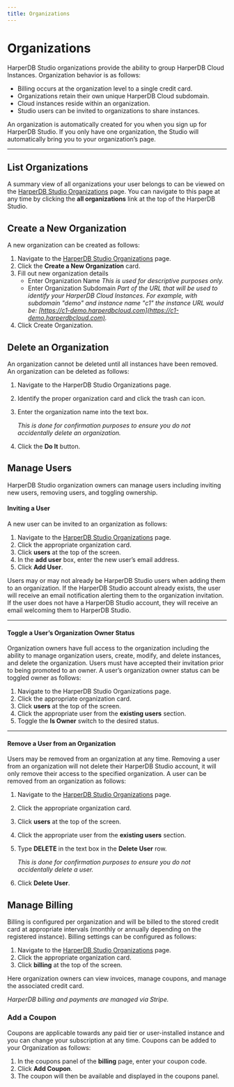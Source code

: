 ```yaml
---
title: Organizations
---
```


# Organizations

HarperDB Studio organizations provide the ability to group HarperDB Cloud Instances. Organization behavior is as follows:

- Billing occurs at the organization level to a single credit card.
- Organizations retain their own unique HarperDB Cloud subdomain.
- Cloud instances reside within an organization.
- Studio users can be invited to organizations to share instances.

An organization is automatically created for you when you sign up for HarperDB Studio. If you only have one organization, the Studio will automatically bring you to your organization’s page.

---

## List Organizations

A summary view of all organizations your user belongs to can be viewed on the [HarperDB Studio Organizations](https://studio.harperdb.io/?redirect=/organizations) page. You can navigate to this page at any time by clicking the **all organizations** link at the top of the HarperDB Studio.

## Create a New Organization

A new organization can be created as follows:

1. Navigate to the [HarperDB Studio Organizations](https://studio.harperdb.io/?redirect=/organizations) page.
2. Click the **Create a New Organization** card.
3. Fill out new organization details
   - Enter Organization Name
     _This is used for descriptive purposes only._
   - Enter Organization Subdomain
     _Part of the URL that will be used to identify your HarperDB Cloud Instances. For example, with subdomain "demo" and instance name "c1" the instance URL would be: [https://c1-demo.harperdbcloud.com](https://c1-demo.harperdbcloud.com)._
4. Click Create Organization.

## Delete an Organization

An organization cannot be deleted until all instances have been removed. An organization can be deleted as follows:

1. Navigate to the HarperDB Studio Organizations page.
2. Identify the proper organization card and click the trash can icon.
3. Enter the organization name into the text box.

   _This is done for confirmation purposes to ensure you do not accidentally delete an organization._

4. Click the **Do It** button.

## Manage Users

HarperDB Studio organization owners can manage users including inviting new users, removing users, and toggling ownership.

#### Inviting a User

A new user can be invited to an organization as follows:

1. Navigate to the [HarperDB Studio Organizations](https://studio.harperdb.io/?redirect=/organizations) page.
2. Click the appropriate organization card.
3. Click **users** at the top of the screen.
4. In the **add user** box, enter the new user’s email address.
5. Click **Add User**.

Users may or may not already be HarperDB Studio users when adding them to an organization. If the HarperDB Studio account already exists, the user will receive an email notification alerting them to the organization invitation. If the user does not have a HarperDB Studio account, they will receive an email welcoming them to HarperDB Studio.

---

#### Toggle a User’s Organization Owner Status

Organization owners have full access to the organization including the ability to manage organization users, create, modify, and delete instances, and delete the organization. Users must have accepted their invitation prior to being promoted to an owner. A user’s organization owner status can be toggled owner as follows:

1. Navigate to the HarperDB Studio Organizations page.
2. Click the appropriate organization card.
3. Click **users** at the top of the screen.
4. Click the appropriate user from the **existing users** section.
5. Toggle the **Is Owner** switch to the desired status.

---

#### Remove a User from an Organization

Users may be removed from an organization at any time. Removing a user from an organization will not delete their HarperDB Studio account, it will only remove their access to the specified organization. A user can be removed from an organization as follows:

1. Navigate to the [HarperDB Studio Organizations](https://studio.harperdb.io/?redirect=/organizations) page.
2. Click the appropriate organization card.
3. Click **users** at the top of the screen.
4. Click the appropriate user from the **existing users** section.
5. Type **DELETE** in the text box in the **Delete User** row.

   _This is done for confirmation purposes to ensure you do not accidentally delete a user._

6. Click **Delete User**.

## Manage Billing

Billing is configured per organization and will be billed to the stored credit card at appropriate intervals (monthly or annually depending on the registered instance). Billing settings can be configured as follows:

1. Navigate to the [HarperDB Studio Organizations](https://studio.harperdb.io/?redirect=/organizations) page.
2. Click the appropriate organization card.
3. Click **billing** at the top of the screen.

Here organization owners can view invoices, manage coupons, and manage the associated credit card.

_HarperDB billing and payments are managed via Stripe._

### Add a Coupon

Coupons are applicable towards any paid tier or user-installed instance and you can change your subscription at any time. Coupons can be added to your Organization as follows:

1. In the coupons panel of the **billing** page, enter your coupon code.
2. Click **Add Coupon**.
3. The coupon will then be available and displayed in the coupons panel.
